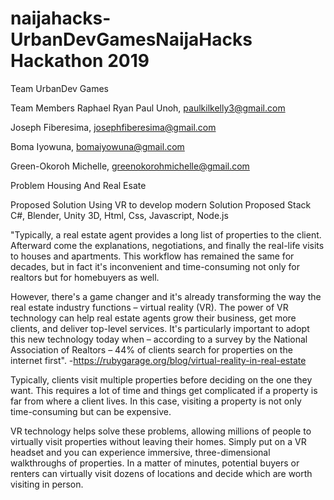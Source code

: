 
# naijahacks-UrbanDevGamesNaijaHacks Hackathon 2019

Team UrbanDev Games 

Team Members
Raphael Ryan Paul Unoh, paulkilkelly3@gmail.com 

Joseph Fiberesima, josephfiberesima@gmail.com

Boma Iyowuna, bomaiyowuna@gmail.com

Green-Okoroh Michelle, greenokorohmichelle@gmail.com

Problem
Housing And Real Esate 

Proposed Solution
Using VR to develop modern Solution 
Proposed Stack
C#, Blender, Unity 3D, Html, Css, Javascript, Node.js

"Typically, a real estate agent provides a long list of properties to the client. Afterward come the explanations, negotiations, and finally the real-life visits to houses and apartments. This workflow has remained the same for decades, but in fact it's inconvenient and time-consuming not only for realtors but for homebuyers as well.

However, there's a game changer and it's already transforming the way the real estate industry functions – virtual reality (VR). The power of VR technology can help real estate agents grow their business, get more clients, and deliver top-level services. It's particularly important to adopt this new technology today when – according to a survey by the National Association of Realtors – 44% of clients search for properties on the internet first". -https://rubygarage.org/blog/virtual-reality-in-real-estate

Typically, clients visit multiple properties before deciding on the one they want. This requires a lot of time and things get complicated if a property is far from where a client lives. In this case, visiting a property is not only time-consuming but can be expensive.

VR technology helps solve these problems, allowing millions of people to virtually visit properties without leaving their homes. Simply put on a VR headset and you can experience immersive, three-dimensional walkthroughs of properties. In a matter of minutes, potential buyers or renters can virtually visit dozens of locations and decide which are worth visiting in person.
